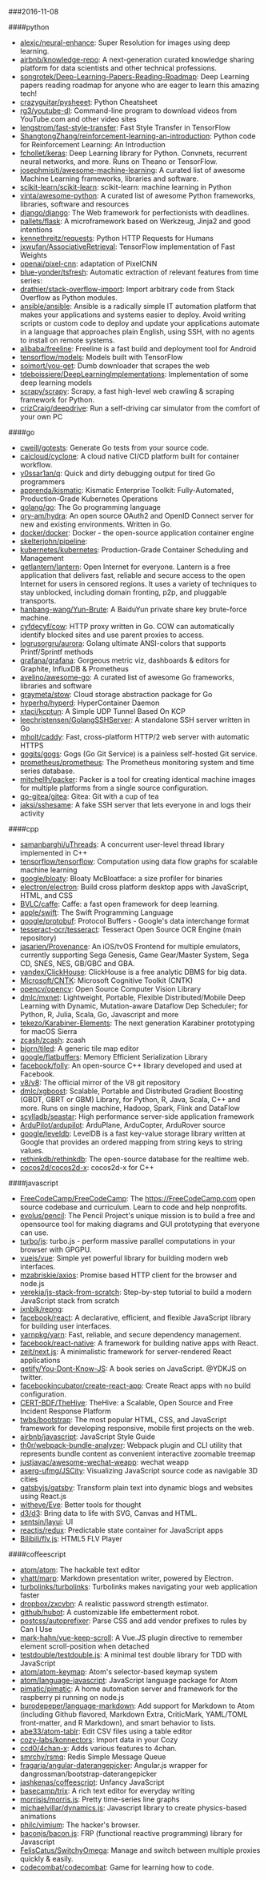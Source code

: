 ###2016-11-08

####python
* [alexjc/neural-enhance](https://github.com/alexjc/neural-enhance): Super Resolution for images using deep learning.
* [airbnb/knowledge-repo](https://github.com/airbnb/knowledge-repo): A next-generation curated knowledge sharing platform for data scientists and other technical professions.
* [songrotek/Deep-Learning-Papers-Reading-Roadmap](https://github.com/songrotek/Deep-Learning-Papers-Reading-Roadmap): Deep Learning papers reading roadmap for anyone who are eager to learn this amazing tech!
* [crazyguitar/pysheeet](https://github.com/crazyguitar/pysheeet): Python Cheatsheet
* [rg3/youtube-dl](https://github.com/rg3/youtube-dl): Command-line program to download videos from YouTube.com and other video sites
* [lengstrom/fast-style-transfer](https://github.com/lengstrom/fast-style-transfer): Fast Style Transfer in TensorFlow 
* [ShangtongZhang/reinforcement-learning-an-introduction](https://github.com/ShangtongZhang/reinforcement-learning-an-introduction): Python code for Reinforcement Learning: An Introduction
* [fchollet/keras](https://github.com/fchollet/keras): Deep Learning library for Python. Convnets, recurrent neural networks, and more. Runs on Theano or TensorFlow.
* [josephmisiti/awesome-machine-learning](https://github.com/josephmisiti/awesome-machine-learning): A curated list of awesome Machine Learning frameworks, libraries and software.
* [scikit-learn/scikit-learn](https://github.com/scikit-learn/scikit-learn): scikit-learn: machine learning in Python
* [vinta/awesome-python](https://github.com/vinta/awesome-python): A curated list of awesome Python frameworks, libraries, software and resources
* [django/django](https://github.com/django/django): The Web framework for perfectionists with deadlines.
* [pallets/flask](https://github.com/pallets/flask): A microframework based on Werkzeug, Jinja2 and good intentions
* [kennethreitz/requests](https://github.com/kennethreitz/requests): Python HTTP Requests for Humans
* [jxwufan/AssociativeRetrieval](https://github.com/jxwufan/AssociativeRetrieval): TensorFlow implementation of Fast Weights
* [openai/pixel-cnn](https://github.com/openai/pixel-cnn): adaptation of PixelCNN
* [blue-yonder/tsfresh](https://github.com/blue-yonder/tsfresh): Automatic extraction of relevant features from time series:
* [drathier/stack-overflow-import](https://github.com/drathier/stack-overflow-import): Import arbitrary code from Stack Overflow as Python modules.
* [ansible/ansible](https://github.com/ansible/ansible): Ansible is a radically simple IT automation platform that makes your applications and systems easier to deploy. Avoid writing scripts or custom code to deploy and update your applications automate in a language that approaches plain English, using SSH, with no agents to install on remote systems.
* [alibaba/freeline](https://github.com/alibaba/freeline): Freeline is a fast build and deployment tool for Android
* [tensorflow/models](https://github.com/tensorflow/models): Models built with TensorFlow
* [soimort/you-get](https://github.com/soimort/you-get):  Dumb downloader that scrapes the web
* [tdeboissiere/DeepLearningImplementations](https://github.com/tdeboissiere/DeepLearningImplementations): Implementation of some deep learning models
* [scrapy/scrapy](https://github.com/scrapy/scrapy): Scrapy, a fast high-level web crawling & scraping framework for Python.
* [crizCraig/deepdrive](https://github.com/crizCraig/deepdrive): Run a self-driving car simulator from the comfort of your own PC

####go
* [cweill/gotests](https://github.com/cweill/gotests): Generate Go tests from your source code.
* [caicloud/cyclone](https://github.com/caicloud/cyclone): A cloud native CI/CD platform built for container workflow.
* [y0ssar1an/q](https://github.com/y0ssar1an/q): Quick and dirty debugging output for tired Go programmers
* [apprenda/kismatic](https://github.com/apprenda/kismatic): Kismatic Enterprise Toolkit: Fully-Automated, Production-Grade Kubernetes Operations
* [golang/go](https://github.com/golang/go): The Go programming language
* [ory-am/hydra](https://github.com/ory-am/hydra): An open source OAuth2 and OpenID Connect server for new and existing environments. Written in Go.
* [docker/docker](https://github.com/docker/docker): Docker - the open-source application container engine
* [skelterjohn/pipeline](https://github.com/skelterjohn/pipeline): 
* [kubernetes/kubernetes](https://github.com/kubernetes/kubernetes): Production-Grade Container Scheduling and Management
* [getlantern/lantern](https://github.com/getlantern/lantern):  Open Internet for everyone. Lantern is a free application that delivers fast, reliable and secure access to the open Internet for users in censored regions. It uses a variety of techniques to stay unblocked, including domain fronting, p2p, and pluggable transports.
* [hanbang-wang/Yun-Brute](https://github.com/hanbang-wang/Yun-Brute): A BaiduYun private share key brute-force machine.
* [cyfdecyf/cow](https://github.com/cyfdecyf/cow): HTTP proxy written in Go. COW can automatically identify blocked sites and use parent proxies to access.
* [logrusorgru/aurora](https://github.com/logrusorgru/aurora): Golang ultimate ANSI-colors that supports Printf/Sprintf methods
* [grafana/grafana](https://github.com/grafana/grafana): Gorgeous metric viz, dashboards & editors for Graphite, InfluxDB & Prometheus
* [avelino/awesome-go](https://github.com/avelino/awesome-go): A curated list of awesome Go frameworks, libraries and software
* [graymeta/stow](https://github.com/graymeta/stow): Cloud storage abstraction package for Go
* [hyperhq/hyperd](https://github.com/hyperhq/hyperd): HyperContainer Daemon
* [xtaci/kcptun](https://github.com/xtaci/kcptun): A Simple UDP Tunnel Based On KCP
* [leechristensen/GolangSSHServer](https://github.com/leechristensen/GolangSSHServer): A standalone SSH server written in Go
* [mholt/caddy](https://github.com/mholt/caddy): Fast, cross-platform HTTP/2 web server with automatic HTTPS
* [gogits/gogs](https://github.com/gogits/gogs): Gogs (Go Git Service) is a painless self-hosted Git service.
* [prometheus/prometheus](https://github.com/prometheus/prometheus): The Prometheus monitoring system and time series database.
* [mitchellh/packer](https://github.com/mitchellh/packer): Packer is a tool for creating identical machine images for multiple platforms from a single source configuration.
* [go-gitea/gitea](https://github.com/go-gitea/gitea): Gitea: Git with a cup of tea
* [jaksi/sshesame](https://github.com/jaksi/sshesame): A fake SSH server that lets everyone in and logs their activity

####cpp
* [samanbarghi/uThreads](https://github.com/samanbarghi/uThreads): A concurrent user-level thread library implemented in C++
* [tensorflow/tensorflow](https://github.com/tensorflow/tensorflow): Computation using data flow graphs for scalable machine learning
* [google/bloaty](https://github.com/google/bloaty): Bloaty McBloatface: a size profiler for binaries
* [electron/electron](https://github.com/electron/electron): Build cross platform desktop apps with JavaScript, HTML, and CSS
* [BVLC/caffe](https://github.com/BVLC/caffe): Caffe: a fast open framework for deep learning.
* [apple/swift](https://github.com/apple/swift): The Swift Programming Language
* [google/protobuf](https://github.com/google/protobuf): Protocol Buffers - Google's data interchange format
* [tesseract-ocr/tesseract](https://github.com/tesseract-ocr/tesseract): Tesseract Open Source OCR Engine (main repository)
* [jasarien/Provenance](https://github.com/jasarien/Provenance): An iOS/tvOS Frontend for multiple emulators, currently supporting Sega Genesis, Game Gear/Master System, Sega CD, SNES, NES, GB/GBC and GBA.
* [yandex/ClickHouse](https://github.com/yandex/ClickHouse): ClickHouse is a free analytic DBMS for big data.
* [Microsoft/CNTK](https://github.com/Microsoft/CNTK): Microsoft Cognitive Toolkit (CNTK)
* [opencv/opencv](https://github.com/opencv/opencv): Open Source Computer Vision Library
* [dmlc/mxnet](https://github.com/dmlc/mxnet): Lightweight, Portable, Flexible Distributed/Mobile Deep Learning with Dynamic, Mutation-aware Dataflow Dep Scheduler; for Python, R, Julia, Scala, Go, Javascript and more
* [tekezo/Karabiner-Elements](https://github.com/tekezo/Karabiner-Elements): The next generation Karabiner prototyping for macOS Sierra
* [zcash/zcash](https://github.com/zcash/zcash): zcash
* [bjorn/tiled](https://github.com/bjorn/tiled): A generic tile map editor
* [google/flatbuffers](https://github.com/google/flatbuffers): Memory Efficient Serialization Library
* [facebook/folly](https://github.com/facebook/folly): An open-source C++ library developed and used at Facebook.
* [v8/v8](https://github.com/v8/v8): The official mirror of the V8 git repository
* [dmlc/xgboost](https://github.com/dmlc/xgboost): Scalable, Portable and Distributed Gradient Boosting (GBDT, GBRT or GBM) Library, for Python, R, Java, Scala, C++ and more. Runs on single machine, Hadoop, Spark, Flink and DataFlow
* [scylladb/seastar](https://github.com/scylladb/seastar): High performance server-side application framework
* [ArduPilot/ardupilot](https://github.com/ArduPilot/ardupilot): ArduPlane, ArduCopter, ArduRover source
* [google/leveldb](https://github.com/google/leveldb): LevelDB is a fast key-value storage library written at Google that provides an ordered mapping from string keys to string values.
* [rethinkdb/rethinkdb](https://github.com/rethinkdb/rethinkdb): The open-source database for the realtime web.
* [cocos2d/cocos2d-x](https://github.com/cocos2d/cocos2d-x): cocos2d-x for C++

####javascript
* [FreeCodeCamp/FreeCodeCamp](https://github.com/FreeCodeCamp/FreeCodeCamp): The https://FreeCodeCamp.com open source codebase and curriculum. Learn to code and help nonprofits.
* [evolus/pencil](https://github.com/evolus/pencil): The Pencil Project's unique mission is to build a free and opensource tool for making diagrams and GUI prototyping that everyone can use.
* [turbo/js](https://github.com/turbo/js): turbo.js - perform massive parallel computations in your browser with GPGPU.
* [vuejs/vue](https://github.com/vuejs/vue): Simple yet powerful library for building modern web interfaces.
* [mzabriskie/axios](https://github.com/mzabriskie/axios): Promise based HTTP client for the browser and node.js
* [verekia/js-stack-from-scratch](https://github.com/verekia/js-stack-from-scratch): Step-by-step tutorial to build a modern JavaScript stack from scratch
* [jxnblk/repng](https://github.com/jxnblk/repng): 
* [facebook/react](https://github.com/facebook/react): A declarative, efficient, and flexible JavaScript library for building user interfaces.
* [yarnpkg/yarn](https://github.com/yarnpkg/yarn):  Fast, reliable, and secure dependency management.
* [facebook/react-native](https://github.com/facebook/react-native): A framework for building native apps with React.
* [zeit/next.js](https://github.com/zeit/next.js): A minimalistic framework for server-rendered React applications
* [getify/You-Dont-Know-JS](https://github.com/getify/You-Dont-Know-JS): A book series on JavaScript. @YDKJS on twitter.
* [facebookincubator/create-react-app](https://github.com/facebookincubator/create-react-app): Create React apps with no build configuration.
* [CERT-BDF/TheHive](https://github.com/CERT-BDF/TheHive): TheHive: a Scalable, Open Source and Free Incident Response Platform
* [twbs/bootstrap](https://github.com/twbs/bootstrap): The most popular HTML, CSS, and JavaScript framework for developing responsive, mobile first projects on the web.
* [airbnb/javascript](https://github.com/airbnb/javascript): JavaScript Style Guide
* [th0r/webpack-bundle-analyzer](https://github.com/th0r/webpack-bundle-analyzer): Webpack plugin and CLI utility that represents bundle content as convenient interactive zoomable treemap
* [justjavac/awesome-wechat-weapp](https://github.com/justjavac/awesome-wechat-weapp):  wechat weapp
* [aserg-ufmg/JSCity](https://github.com/aserg-ufmg/JSCity): Visualizing JavaScript source code as navigable 3D cities
* [gatsbyjs/gatsby](https://github.com/gatsbyjs/gatsby): Transform plain text into dynamic blogs and websites using React.js
* [witheve/Eve](https://github.com/witheve/Eve): Better tools for thought
* [d3/d3](https://github.com/d3/d3): Bring data to life with SVG, Canvas and HTML. 
* [sentsin/layui](https://github.com/sentsin/layui): UI
* [reactjs/redux](https://github.com/reactjs/redux): Predictable state container for JavaScript apps
* [Bilibili/flv.js](https://github.com/Bilibili/flv.js): HTML5 FLV Player

####coffeescript
* [atom/atom](https://github.com/atom/atom): The hackable text editor
* [yhatt/marp](https://github.com/yhatt/marp): Markdown presentation writer, powered by Electron.
* [turbolinks/turbolinks](https://github.com/turbolinks/turbolinks): Turbolinks makes navigating your web application faster
* [dropbox/zxcvbn](https://github.com/dropbox/zxcvbn): A realistic password strength estimator.
* [github/hubot](https://github.com/github/hubot): A customizable life embetterment robot.
* [postcss/autoprefixer](https://github.com/postcss/autoprefixer): Parse CSS and add vendor prefixes to rules by Can I Use
* [mark-hahn/vue-keep-scroll](https://github.com/mark-hahn/vue-keep-scroll): A Vue.JS plugin directive to remember element scroll-position when detached
* [testdouble/testdouble.js](https://github.com/testdouble/testdouble.js): A minimal test double library for TDD with JavaScript
* [atom/atom-keymap](https://github.com/atom/atom-keymap): Atom's selector-based keymap system
* [atom/language-javascript](https://github.com/atom/language-javascript): JavaScript language package for Atom
* [pimatic/pimatic](https://github.com/pimatic/pimatic): A home automation server and framework for the raspberry pi running on node.js
* [burodepeper/language-markdown](https://github.com/burodepeper/language-markdown): Add support for Markdown to Atom (including Github flavored, Markdown Extra, CriticMark, YAML/TOML front-matter, and R Markdown), and smart behavior to lists.
* [abe33/atom-tablr](https://github.com/abe33/atom-tablr): Edit CSV files using a table editor
* [cozy-labs/konnectors](https://github.com/cozy-labs/konnectors): Import data in your Cozy
* [ccd0/4chan-x](https://github.com/ccd0/4chan-x): Adds various features to 4chan.
* [smrchy/rsmq](https://github.com/smrchy/rsmq): Redis Simple Message Queue
* [fragaria/angular-daterangepicker](https://github.com/fragaria/angular-daterangepicker): Angular.js wrapper for dangrossman/bootstrap-daterangepicker
* [jashkenas/coffeescript](https://github.com/jashkenas/coffeescript): Unfancy JavaScript
* [basecamp/trix](https://github.com/basecamp/trix): A rich text editor for everyday writing
* [morrisjs/morris.js](https://github.com/morrisjs/morris.js): Pretty time-series line graphs
* [michaelvillar/dynamics.js](https://github.com/michaelvillar/dynamics.js): Javascript library to create physics-based animations
* [philc/vimium](https://github.com/philc/vimium): The hacker's browser.
* [baconjs/bacon.js](https://github.com/baconjs/bacon.js): FRP (functional reactive programming) library for Javascript
* [FelisCatus/SwitchyOmega](https://github.com/FelisCatus/SwitchyOmega): Manage and switch between multiple proxies quickly & easily.
* [codecombat/codecombat](https://github.com/codecombat/codecombat): Game for learning how to code.
